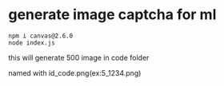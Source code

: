 # generate image captcha for ml

```
npm i canvas@2.6.0
node index.js
```


this will generate 500 image in code folder

named with id_code.png(ex:5_1234.png)


